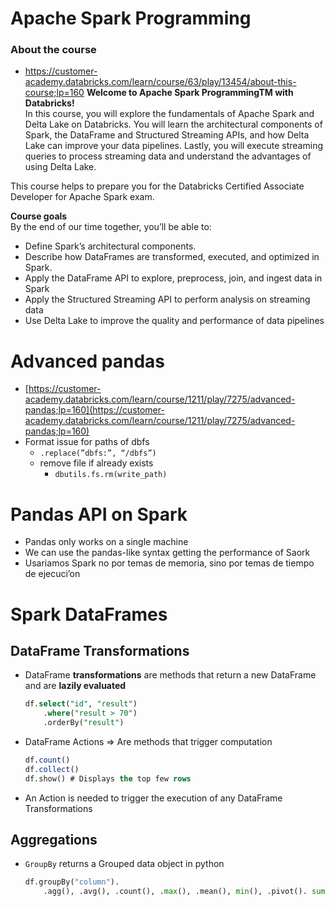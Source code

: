 # **Apache Spark Programming**
### About the course

- https://customer-academy.databricks.com/learn/course/63/play/13454/about-this-course;lp=160
**Welcome to Apache Spark ProgrammingTM with Databricks!**  
In this course, you will explore the fundamentals of Apache Spark and Delta Lake on Databricks. You will learn the architectural components of Spark, the DataFrame and Structured Streaming APIs, and how Delta Lake can improve your data pipelines. Lastly, you will execute streaming queries to process streaming data and understand the advantages of using Delta Lake.

This course helps to prepare you for the Databricks Certified Associate Developer for Apache Spark exam.

**Course goals**  
By the end of our time together, you’ll be able to:

- Define Spark’s architectural components.
- Describe how DataFrames are transformed, executed, and optimized in Spark.
- Apply the DataFrame API to explore, preprocess, join, and ingest data in Spark
- Apply the Structured Streaming API to perform analysis on streaming data
- Use Delta Lake to improve the quality and performance of data pipelines


# Advanced pandas

- [https://customer-academy.databricks.com/learn/course/1211/play/7275/advanced-pandas;lp=160](https://customer-academy.databricks.com/learn/course/1211/play/7275/advanced-pandas;lp=160)
- Format issue for paths of dbfs
    - `.replace(”dbfs:”, “/dbfs”)`
    - remove file if already exists
        - `dbutils.fs.rm(write_path)`

# Pandas API on Spark

- Pandas only works on a single machine
- We can use the pandas-like syntax getting the performance of Saork
- Usariamos Spark no por temas de memoria, sino por temas de tiempo de ejecuci’on

# Spark DataFrames

## DataFrame Transformations

- DataFrame **transformations** are methods that return a new DataFrame and are **lazily evaluated**
    
    ```sql
    df.select("id", "result")
    	.where("result > 70")
    	.orderBy("result")
    ```
    
- DataFrame Actions ⇒ Are methods that trigger computation
    
    ```sql
    df.count()
    df.collect() 
    df.show() # Displays the top few rows
    ```
    
- An Action is needed to trigger the execution of any DataFrame Transformations
    

## Aggregations

- `GroupBy` returns a Grouped data object in python
    
    ```python
    df.groupBy("column").
    	.agg(), .avg(), .count(), .max(), .mean(), min(), .pivot(). sum()
    ```
    
